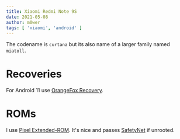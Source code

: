 ```yaml
---
title: Xiaomi Redmi Note 9S
date: 2021-05-08
author: m0wer
tags: [ 'xiaomi', 'android' ]
---
```


The codename is `curtana` but its also name of a larger family named `miatoll`.

# Recoveries

For Android 11 use [OrangeFox Recovery](https://orangefox.download/device/miatoll).

# ROMs

I use [Pixel Extended-ROM](https://sourceforge.net/projects/pixelextended/files/Miatoll/).
It's nice and passes [SafetyNet](safetynet) if unrooted.

